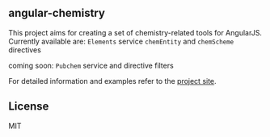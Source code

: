 ## angular-chemistry

This project aims for creating a set of chemistry-related tools for AngularJS.
Currently available are:
   `Elements` service
   `chemEntity` and `chemScheme` directives
   
coming soon:
   `Pubchem` service and directive
   filters

For detailed information and examples refer to the [project site](http://mmmalik.github.io/angular-chemistry/#/).

## License
MIT